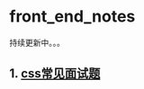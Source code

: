 # front_end_notes

持续更新中。。。

## 1. [css常见面试题](https://github.com/xiaolinsean/front_end_notes/blob/master/css/css_notes.md)


